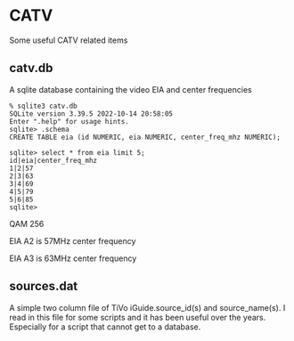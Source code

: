 # CATV
Some useful CATV related items

## catv.db
A sqlite database containing the video EIA and center frequencies

```
% sqlite3 catv.db
SQLite version 3.39.5 2022-10-14 20:58:05
Enter ".help" for usage hints.
sqlite> .schema
CREATE TABLE eia (id NUMERIC, eia NUMERIC, center_freq_mhz NUMERIC);

sqlite> select * from eia limit 5;
id|eia|center_freq_mhz
1|2|57
2|3|63
3|4|69
4|5|79
5|6|85
sqlite> 
```
QAM 256

EIA A2 is 57MHz center frequency

EIA A3 is 63MHz center frequency

## sources.dat
A simple two column file of TiVo iGuide.source_id(s) and source_name(s).  I read in this file for some scripts and it has been useful over the years. Especially for a script that cannot get to a database.
